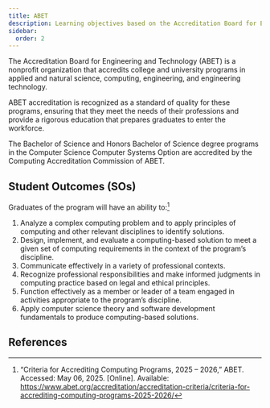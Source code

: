 ```yaml
---
title: ABET
description: Learning objectives based on the Accreditation Board for Engineering and Technology (ABET)
sidebar:
  order: 2
---
```


The Accreditation Board for Engineering and Technology (ABET) is a nonprofit organization that accredits college and university programs in applied and natural science, computing, engineering, and engineering technology.

ABET accreditation is recognized as a standard of quality for these programs, ensuring that they meet the needs of their professions and provide a rigorous education that prepares graduates to enter the workforce.

The Bachelor of Science and Honors Bachelor of Science degree programs in the Computer Science Computer Systems Option are accredited by the Computing Accreditation Commission of ABET.

## Student Outcomes (SOs)

Graduates of the program will have an ability to:[^1]

1. Analyze a complex computing problem and to apply principles of computing and other relevant disciplines to identify solutions.
2. Design, implement, and evaluate a computing-based solution to meet a given set of computing requirements in the context of the program’s discipline.
3. Communicate effectively in a variety of professional contexts.
4. Recognize professional responsibilities and make informed judgments in computing practice based on legal and ethical principles.
5. Function effectively as a member or leader of a team engaged in activities appropriate to the program’s discipline.
6. Apply computer science theory and software development fundamentals to produce computing-based solutions.

<!-- ## Performance Indicators (PIs)

Performance indicators are measurable statements that describe what evidence of student achievement looks like for each outcome.

Each SO has three performance indicators that are relevant for the Capstone series.

### SO1

1. Students can accurately identify and describe the underlying principles and constraints relevant to a complex computing problem.
2. Students can develop and articulate multiple solution strategies and evaluate each based on identified criteria and constraints.
3. Students demonstrate the ability to integrate cross-disciplinary knowledge into their problem-solving process.

### SO2

1. Students can create a design document that outlines the system architecture, components, and interfaces that meet the specified requirements.
2. Students successfully implement a solution that functions according to the design specifications.
3. Students conduct a thorough evaluation of the solution, including testing and validation, to demonstrate its efficacy and efficiency against the requirements.

### SO3

1. Students can produce clear, structured, and detailed documentation of their project, including a user manual and developer guidelines.
2. Students deliver professional presentations that clearly communicate project objectives, processes, outcomes, and relevance to both technical and non-technical audiences.
3. Students can effectively participate in project meetings, articulate their ideas and respond constructively to peer feedback.

### SO4

1. Students identify and discuss relevant ethical and legal issues in their project work.
2. Students incorporate ethical considerations into project decision-making processes.
3. Students can propose and justify resolutions when faced with ethical dilemmas in case studies or real project scenarios.

### SO5

1. Students demonstrate the ability to fulfill assigned roles and responsibilities within a team setting.
2. Students contribute positively to team discussions and decision-making processes.
3. Students can lead a segment or phase of a project, managing resources and coordinating efforts effectively.

### SO6

1. Students can articulate how specific computer science theories apply to the design and development of their project.
2. Students demonstrate proficiency in applying software development best practices and standards in their projects.
3. Students' projects show an innovative application of computing principles to solve practical problems. -->

## References

[^1]: “Criteria for Accrediting Computing Programs, 2025 – 2026,” ABET. Accessed: May 06, 2025. [Online]. Available: https://www.abet.org/accreditation/accreditation-criteria/criteria-for-accrediting-computing-programs-2025-2026/
